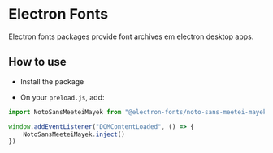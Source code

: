 # Electron Fonts

Electron fonts packages provide font archives em electron desktop apps.

## How to use

* Install the package

* On your `preload.js`, add:

```ts
import NotoSansMeeteiMayek from "@electron-fonts/noto-sans-meetei-mayek"

window.addEventListener("DOMContentLoaded", () => {
    NotoSansMeeteiMayek.inject()
})
```